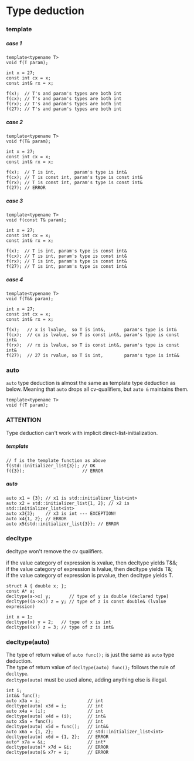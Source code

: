 # Type deduction


### template ###
##### case 1 #####
```
template<typename T>
void f(T param);

int x = 27;
const int cx = x;
const int& rx = x;

f(x);  // T's and param's types are both int
f(cx); // T's and param's types are both int
f(rx); // T's and param's types are both int
f(27); // T's and param's types are both int
```
##### case 2 #####
```
template<typename T>
void f(T& param);

int x = 27;
const int cx = x;
const int& rx = x;

f(x);  // T is int,       param's type is int&
f(cx); // T is const int, param's type is const int&
f(rx); // T is const int, param's type is const int&
f(27); // ERROR
```
##### case 3 #####
```
template<typename T>
void f(const T& param);

int x = 27;
const int cx = x;
const int& rx = x;

f(x);  // T is int, param's type is const int&
f(cx); // T is int, param's type is const int&
f(rx); // T is int, param's type is const int&
f(27); // T is int, param's type is const int&
```
##### case 4 #####
```
template<typename T>
void f(T&& param);

int x = 27;
const int cx = x;
const int& rx = x;

f(x);   // x is lvalue,  so T is int&,       param's type is int&
f(cx);  // cx is lvalue, so T is const int&, param's type is const int&
f(rx);  // rx is lvalue, so T is const int&, param's type is const int&
f(27);  // 27 is rvalue, so T is int,        param's type is int&&
```

### auto ###
`auto` type deduction is almost the same as template type deduction as below. Meaning that `auto` drops all cv-qualifiers, but `auto &` maintains them.
```
template<typename T>
void f(T param);
```

### ATTENTION ###
Type deduction can't work with implicit direct-list-initialization.<br>
##### template #####
```
// f is the template function as above
f(std::initializer_list{3}); // OK
f({3});                      // ERROR
```
##### auto #####
```
auto x1 = {3}; // x1 is std::initializer_list<int>
auto x2 = std::initializer_list{1, 2}; // x2 is std::initializer_list<int>
auto x3{3};    // x3 is int --- EXCEPTION!
auto x4{1, 2}; // ERROR
auto x5{std::initializer_list{3}}; // ERROR
```

### decltype ###
decltype won't remove the cv qualifiers.

if the value category of expression is xvalue, then decltype yields T&&;<br>
if the value category of expression is lvalue, then decltype yields T&;<br>
if the value category of expression is prvalue, then decltype yields T.<br>
```
struct A { double x; };
const A* a;
decltype(a->x) y;       // type of y is double (declared type)
decltype((a->x)) z = y; // type of z is const double& (lvalue expression)

int x = 1;
decltype(x) y = 2;   // type of x is int
decltype((x)) z = 3; // type of z is int&
```

### decltype(auto) ###
The type of return value of `auto func();` is just the same as `auto` type deduction.<br>
The type of return value of `decltype(auto) func();` follows the rule of `decltype`.<br>
`decltype(auto)` must be used alone, adding anything else is illegal.
```
int i;
int&& func();
auto x3a = i;                  // int
decltype(auto) x3d = i;        // int
auto x4a = (i);                // int
decltype(auto) x4d = (i);      // int&
auto x5a = func();             // int
decltype(auto) x5d = func();   // int&&
auto x6a = {1, 2};             // std::initializer_list<int>
decltype(auto) x6d = {1, 2};   // ERROR
auto* x7a = &i;                // int*
decltype(auto)* x7d = &i;      // ERROR
decltype(auto)& x7r = i;       // ERROR
```
